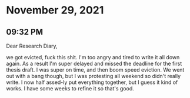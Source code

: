 # November 29, 2021

## 09:32 PM

Dear Research Diary,

we got evicted, fuck this shit. I'm too angry and tired to write it all down again. As a result I'm super delayed and missed the deadline for the first thesis draft. I was super on time, and then boom speed eviction. We went out with a bang though, but I was protesting all weekend so didn't really write. I now half assed-ly put everything together, but I guess it kind of works. I have some weeks to refine it so that's good.

